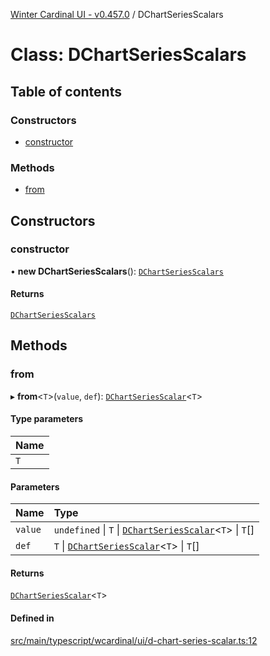 [Winter Cardinal UI - v0.457.0](../index.md) / DChartSeriesScalars

# Class: DChartSeriesScalars

## Table of contents

### Constructors

- [constructor](DChartSeriesScalars.md#constructor)

### Methods

- [from](DChartSeriesScalars.md#from)

## Constructors

### constructor

• **new DChartSeriesScalars**(): [`DChartSeriesScalars`](DChartSeriesScalars.md)

#### Returns

[`DChartSeriesScalars`](DChartSeriesScalars.md)

## Methods

### from

▸ **from**\<`T`\>(`value`, `def`): [`DChartSeriesScalar`](../index.md#dchartseriesscalar)\<`T`\>

#### Type parameters

| Name |
| :------ |
| `T` |

#### Parameters

| Name | Type |
| :------ | :------ |
| `value` | `undefined` \| `T` \| [`DChartSeriesScalar`](../index.md#dchartseriesscalar)\<`T`\> \| `T`[] |
| `def` | `T` \| [`DChartSeriesScalar`](../index.md#dchartseriesscalar)\<`T`\> \| `T`[] |

#### Returns

[`DChartSeriesScalar`](../index.md#dchartseriesscalar)\<`T`\>

#### Defined in

[src/main/typescript/wcardinal/ui/d-chart-series-scalar.ts:12](https://github.com/winter-cardinal/winter-cardinal-ui/blob/v0.457.0/src/main/typescript/wcardinal/ui/d-chart-series-scalar.ts#L12)
